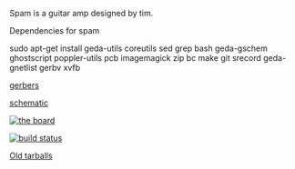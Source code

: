 Spam is a guitar amp designed by tim.

Dependencies for spam

sudo apt-get install geda-utils coreutils sed grep bash geda-gschem ghostscript poppler-utils pcb imagemagick zip bc make git srecord geda-gnetlist gerbv xvfb

[gerbers](http://artifacts.meatstand.com/spam/gerbers.zip)

[schematic](http://artifacts.meatstand.com/spam/schematic.png)

[![the board](http://artifacts.meatstand.com/spam/board.png)](http://artifacts.meatstand.com/spam/board.png)

[![build status](http://ci.meatstand.com/projects/2/status.png?ref=master)](http://ci.meatstand.com/projects/2?ref=master)


[Old tarballs](http://artifacts.meatstand.com/spam/old_spam)
